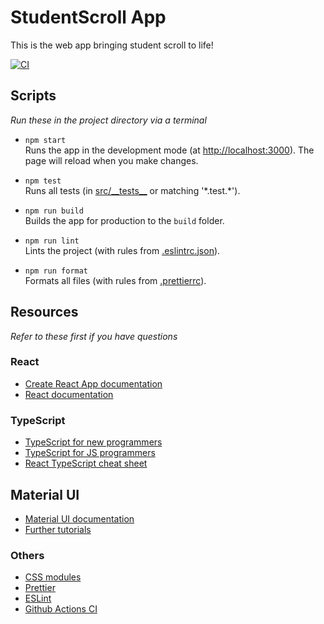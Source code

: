 # StudentScroll App

This is the web app bringing student scroll to life!

[![CI](https://github.com/Leo-Lem/StudentScrollApp/actions/workflows/nodejs.yml/badge.svg)](https://github.com/Leo-Lem/StudentScrollApp/actions/workflows/nodejs.yml)

## Scripts

_Run these in the project directory via a terminal_

- `npm start`\
  Runs the app in the development mode (at [http://localhost:3000](http://localhost:3000)). The page will reload when you make changes.

* `npm test`\
  Runs all tests (in [src/\_\_tests\_\_](src/__tests__) or matching '\*.test.\*').

* `npm run build`\
  Builds the app for production to the `build` folder.

* `npm run lint`\
  Lints the project (with rules from [.eslintrc.json](.eslintrc.json)).

* `npm run format`\
  Formats all files (with rules from [.prettierrc](.prettierrc)).

## Resources

_Refer to these first if you have questions_

### React

- [Create React App documentation](https://facebook.github.io/create-react-app/docs/getting-started)
- [React documentation](https://reactjs.org/)

### TypeScript

- [TypeScript for new programmers](https://www.typescriptlang.org/docs/handbook/typescript-from-scratch.html)
- [TypeScript for JS programmers](https://www.typescriptlang.org/docs/handbook/typescript-in-5-minutes.html)
- [React TypeScript cheat sheet](https://react-typescript-cheatsheet.netlify.app/docs/basic/setup)

## Material UI

- [Material UI documentation](https://mui.com/material-ui/getting-started/overview/)
- [Further tutorials](https://mui.com/material-ui/getting-started/learn/)

### Others

- [CSS modules](https://css-tricks.com/css-modules-part-1-need/)
- [Prettier](https://prettier.io)
- [ESLint](https://eslint.org)
- [Github Actions CI](https://docs.github.com/en/actions)
